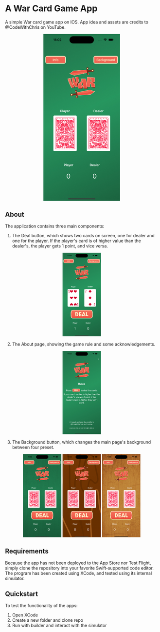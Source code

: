 # A War Card Game App 
A simple War card game app on IOS. App idea and assets are credits to @CodeWithChris on YouTube.

<p align ="center">
    <img src="Photos/Main_Page.png" width = "50%" height = "50%">
</p>

## About
The application contains three main components: 

1. The Deal button, which shows two cards on screen, one for dealer and one for the player. If the player's card is of higher value than the dealer's, the player gets 1 point, and vice versa.

<p align ="center">
    <img src="Photos/Main_Deal_card.png" width = "25%" height = "25%">
</p>

2. The About page, showing the game rule and some acknowledgements.

<p align ="center">
    <img src="Photos/Info_Page.png" width = "25%" height = "25%">
</p>

3. The Background button, which changes the main page's background between four preset.

<p align ="center">
    <img src="Photos/Main_bg2.png" width = "25%" height = "25%">
    <img src="Photos/Main_bg3.png" width = "25%" height = "25%">
    <img src="Photos/Main_bg4.png" width = "25%" height = "25%">
</p>

## Requirements
Because the app has not been deployed to the App Store nor Test Flight, simply clone the repository into your favorite Swift-supported code editor. 
The program has been created using XCode, and tested using its internal simulator.

## Quickstart
To test the functionality of the apps:

1. Open XCode
2. Create a new folder and clone repo
3. Run with builder and interact with the simulator